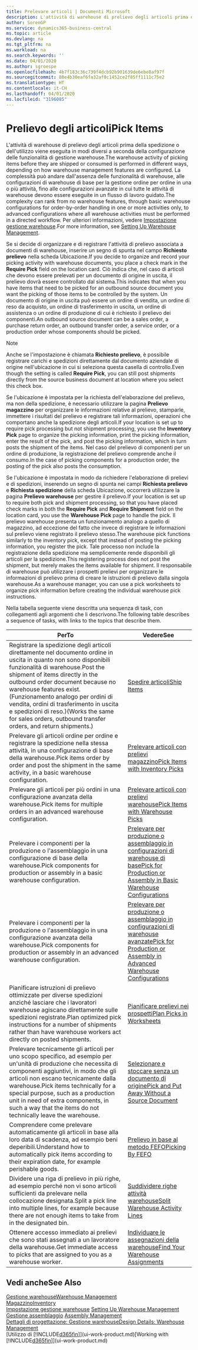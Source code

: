 ```yaml
---
title: Prelevare articoli | Documenti Microsoft
description: L'attività di warehouse di prelievo degli articoli prima della spedizione o dell'utilizzo viene eseguita in modi diversi a seconda della configurazione delle funzionalità di gestione warehouse. La complessità delle operazioni di [setup](../configure-warehouse-processes.md) può andare dall'assenza delle funzionalità di warehouse, alle configurazioni di warehouse di base per la gestione ordine per ordine in una o più attività, fino alle configurazioni avanzate in cui tutte le attività di warehouse devono essere eseguite in un flusso di lavoro guidato.
author: SorenGP
ms.service: dynamics365-business-central
ms.topic: article
ms.devlang: na
ms.tgt_pltfrm: na
ms.workload: na
ms.search.keywords: ''
ms.date: 04/01/2020
ms.author: sgroespe
ms.openlocfilehash: 4b7f183c36c739f4dcb92b901639de6ebe8af97f
ms.sourcegitcommit: 88e4b30eaf6fa32af0c1452ce2f85ff1111c75e2
ms.translationtype: HT
ms.contentlocale: it-CH
ms.lasthandoff: 04/01/2020
ms.locfileid: "3196085"
---
```

# <a name="pick-items"></a><span data-ttu-id="9fc9e-104">Prelievo degli articoli</span><span class="sxs-lookup"><span data-stu-id="9fc9e-104">Pick Items</span></span>
<span data-ttu-id="9fc9e-105">L'attività di warehouse di prelievo degli articoli prima della spedizione o dell'utilizzo viene eseguita in modi diversi a seconda della configurazione delle funzionalità di gestione warehouse.</span><span class="sxs-lookup"><span data-stu-id="9fc9e-105">The warehouse activity of picking items before they are shipped or consumed is performed in different ways, depending on how warehouse management features are configured.</span></span> <span data-ttu-id="9fc9e-106">La complessità può andare dall'assenza delle funzionalità di warehouse, alle configurazioni di warehouse di base per la gestione ordine per ordine in una o più attività, fino alle configurazioni avanzate in cui tutte le attività di warehouse devono essere eseguite in un flusso di lavoro guidato.</span><span class="sxs-lookup"><span data-stu-id="9fc9e-106">The complexity can rank from no warehouse features, through basic warehouse configurations for order-by-order handling in one or more activities only, to advanced configurations where all warehouse activities must be performed in a directed workflow.</span></span> <span data-ttu-id="9fc9e-107">Per ulteriori informazioni, vedere [Impostazione gestione warehouse](warehouse-setup-warehouse.md).</span><span class="sxs-lookup"><span data-stu-id="9fc9e-107">For more information, see [Setting Up Warehouse Management](warehouse-setup-warehouse.md).</span></span>

<span data-ttu-id="9fc9e-108">Se si decide di organizzare e di registrare l'attività di prelievo associata a documenti di warehouse, inserire un segno di spunta nel campo **Richiesto prelievo** nella scheda Ubicazione.</span><span class="sxs-lookup"><span data-stu-id="9fc9e-108">If you decide to organize and record your picking activity with warehouse documents, you place a check mark in the **Require Pick** field on the location card.</span></span> <span data-ttu-id="9fc9e-109">Ciò indica che, nel caso di articoli che devono essere prelevati per un documento di origine in uscita, il prelievo dovrà essere controllato dal sistema.</span><span class="sxs-lookup"><span data-stu-id="9fc9e-109">This indicates that when you have items that need to be picked for an outbound source document you want the picking of those items to be controlled by the system.</span></span> <span data-ttu-id="9fc9e-110">Un documento di origine in uscita può essere un ordine di vendita, un ordine di reso da acquisto, un ordine di trasferimento in uscita, un ordine di assistenza o un ordine di produzione di cui è richiesto il prelievo dei componenti.</span><span class="sxs-lookup"><span data-stu-id="9fc9e-110">An outbound source document can be a sales order, a purchase return order, an outbound transfer order, a service order, or a production order whose components should be picked.</span></span>

> [!NOTE]
> <span data-ttu-id="9fc9e-111">Anche se l'impostazione è chiamata **Richiesto prelievo**, è possibile registrare carichi e spedizioni direttamente dal documento aziendale di origine nell'ubicazione in cui si seleziona questa casella di controllo.</span><span class="sxs-lookup"><span data-stu-id="9fc9e-111">Even though the setting is called **Require Pick**, you can still post shipments directly from the source business document at location where you select this check box.</span></span>

<span data-ttu-id="9fc9e-112">Se l'ubicazione è impostata per la richiesta dell'elaborazione del prelievo, ma non della spedizione, è necessario utilizzare la pagina **Prelievo magazzino** per organizzare le informazioni relative al prelievo, stamparle, immettere i risultati del prelievo e registrare tali informazioni, operazioni che comportano anche la spedizione degli articoli.</span><span class="sxs-lookup"><span data-stu-id="9fc9e-112">If your location is set up to require pick processing but not shipment processing, you use the **Inventory Pick** page to organize the picking information, print the picking information, enter the result of the pick, and post the picking information, which in turn posts the shipment of the items.</span></span> <span data-ttu-id="9fc9e-113">Nel caso del prelievo di componenti per un ordine di produzione, la registrazione del prelievo comprende anche il consumo.</span><span class="sxs-lookup"><span data-stu-id="9fc9e-113">In the case of picking components for a production order, the posting of the pick also posts the consumption.</span></span>

<span data-ttu-id="9fc9e-114">Se l'ubicazione è impostata in modo da richiedere l'elaborazione di prelievi e di spedizioni, inserendo un segno di spunta nei campi **Richiesta prelievo** e **Richiesta spedizione** della scheda Ubicazione, occorrerà utilizzare la pagina **Prelievo warehouse** per gestire il prelievo.</span><span class="sxs-lookup"><span data-stu-id="9fc9e-114">If your location is set up to require both pick and shipment processing, so that you have placed check marks in both the **Require Pick** and **Require Shipment** field on the location card, you use the **Warehouse Pick** page to handle the pick.</span></span> <span data-ttu-id="9fc9e-115">Il prelievo warehouse presenta un funzionamento analogo a quello di magazzino, ad eccezione del fatto che invece di registrare le informazioni sul prelievo viene registrato il prelievo stesso.</span><span class="sxs-lookup"><span data-stu-id="9fc9e-115">The warehouse pick functions similarly to the inventory pick, except that instead of posting the picking information, you register the pick.</span></span> <span data-ttu-id="9fc9e-116">Tale processo non include la registrazione della spedizione ma semplicemente rende disponibili gli articoli per la spedizione.</span><span class="sxs-lookup"><span data-stu-id="9fc9e-116">This registering process does not post the shipment, but merely makes the items available for shipment.</span></span> <span data-ttu-id="9fc9e-117">Il responsabile di warehouse può utilizzare i prospetti prelievi per organizzare le informazioni di prelievo prima di creare le istruzioni di prelievo dalla singola warehouse.</span><span class="sxs-lookup"><span data-stu-id="9fc9e-117">As a warehouse manager, you can use a pick worksheets to organize pick information before creating the individual warehouse pick instructions.</span></span>

<span data-ttu-id="9fc9e-118">Nella tabella seguente viene descritta una sequenza di task, con collegamenti agli argomenti che li descrivono.</span><span class="sxs-lookup"><span data-stu-id="9fc9e-118">The following table describes a sequence of tasks, with links to the topics that describe them.</span></span>   

|<span data-ttu-id="9fc9e-119">**Per**</span><span class="sxs-lookup"><span data-stu-id="9fc9e-119">**To**</span></span>|<span data-ttu-id="9fc9e-120">**Vedere**</span><span class="sxs-lookup"><span data-stu-id="9fc9e-120">**See**</span></span>|
|------------|-------------|  
|<span data-ttu-id="9fc9e-121">Registrare la spedizione degli articoli direttamente nel documento ordine in uscita in quanto non sono disponibili funzionalità di warehouse.</span><span class="sxs-lookup"><span data-stu-id="9fc9e-121">Post the shipment of items directly in the outbound order document because no warehouse features exist.</span></span> <span data-ttu-id="9fc9e-122">(Funzionamento analogo per ordini di vendita, ordini di trasferimento in uscita e spedizioni di reso.)</span><span class="sxs-lookup"><span data-stu-id="9fc9e-122">(Works the same for sales orders, outbound transfer orders, and return shipments.)</span></span>|[<span data-ttu-id="9fc9e-123">Spedire articoli</span><span class="sxs-lookup"><span data-stu-id="9fc9e-123">Ship Items</span></span>](warehouse-how-ship-items.md)|  
|<span data-ttu-id="9fc9e-124">Prelevare gli articoli ordine per ordine e registrare la spedizione nella stessa attività, in una configurazione di base della warehouse.</span><span class="sxs-lookup"><span data-stu-id="9fc9e-124">Pick items order by order and post the shipment in the same activity, in a basic warehouse configuration.</span></span>|[<span data-ttu-id="9fc9e-125">Prelevare articoli con prelievi magazzino</span><span class="sxs-lookup"><span data-stu-id="9fc9e-125">Pick Items with Inventory Picks</span></span>](warehouse-how-to-pick-items-with-inventory-picks.md)|
|<span data-ttu-id="9fc9e-126">Prelevare gli articoli per più ordini in una configurazione avanzata della warehouse.</span><span class="sxs-lookup"><span data-stu-id="9fc9e-126">Pick items for multiple orders in an advanced warehouse configuration.</span></span>|[<span data-ttu-id="9fc9e-127">Prelevare articoli con prelievi warehouse</span><span class="sxs-lookup"><span data-stu-id="9fc9e-127">Pick Items with Warehouse Picks</span></span>](warehouse-how-to-pick-items-for-warehouse-shipment.md)|  
|<span data-ttu-id="9fc9e-128">Prelevare i componenti per la produzione o l'assemblaggio in una configurazione di base della warehouse.</span><span class="sxs-lookup"><span data-stu-id="9fc9e-128">Pick components for production or assembly in a basic warehouse configuration.</span></span>|[<span data-ttu-id="9fc9e-129">Prelevare per produzione o assemblaggio in configurazioni di warehouse di base</span><span class="sxs-lookup"><span data-stu-id="9fc9e-129">Pick for Production or Assembly in Basic Warehouse Configurations</span></span>](warehouse-how-to-pick-for-production.md)|
|<span data-ttu-id="9fc9e-130">Prelevare i componenti per la produzione o l'assemblaggio in una configurazione avanzata della warehouse.</span><span class="sxs-lookup"><span data-stu-id="9fc9e-130">Pick components for production or assembly in an advanced warehouse configuration.</span></span>|[<span data-ttu-id="9fc9e-131">Prelevare per produzione o assemblaggio in configurazioni di warehouse avanzate</span><span class="sxs-lookup"><span data-stu-id="9fc9e-131">Pick for Production or Assembly in Advanced Warehouse Configurations</span></span>](warehouse-how-to-pick-for-internal-operations-in-advanced-warehousing.md)|  
|<span data-ttu-id="9fc9e-132">Pianificare istruzioni di prelievo ottimizzate per diverse spedizioni anziché lasciare che i lavoratori warehouse agiscano direttamente sulle spedizioni registrate.</span><span class="sxs-lookup"><span data-stu-id="9fc9e-132">Plan optimized pick instructions for a number of shipments rather than have warehouse workers act directly on posted shipments.</span></span>|[<span data-ttu-id="9fc9e-133">Pianificare prelievi nei prospetti</span><span class="sxs-lookup"><span data-stu-id="9fc9e-133">Plan Picks in Worksheets</span></span>](warehouse-how-to-plan-picks-in-worksheets.md)|  
|<span data-ttu-id="9fc9e-134">Prelevare tecnicamente gli articoli per uno scopo specifico, ad esempio per un'unità di produzione che necessita di componenti aggiuntivi, in modo che gli articoli non escano tecnicamente dalla warehouse.</span><span class="sxs-lookup"><span data-stu-id="9fc9e-134">Pick items technically for a special purpose, such as a production unit in need of extra components, in such a way that the items do not technically leave the warehouse.</span></span>|[<span data-ttu-id="9fc9e-135">Selezionare e stoccare senza un documento di origine</span><span class="sxs-lookup"><span data-stu-id="9fc9e-135">Pick and Put Away Without a Source Document</span></span>](warehouse-how-to-create-put-aways-from-internal-put-aways.md)|
|<span data-ttu-id="9fc9e-136">Comprendere come prelevare automaticamente gli articoli in base alla loro data di scadenza, ad esempio beni deperibili.</span><span class="sxs-lookup"><span data-stu-id="9fc9e-136">Understand how to automatically pick items according to their expiration date, for example perishable goods.</span></span>|[<span data-ttu-id="9fc9e-137">Prelievo in base al metodo FEFO</span><span class="sxs-lookup"><span data-stu-id="9fc9e-137">Picking By FEFO</span></span>](warehouse-picking-by-fefo.md)|
|<span data-ttu-id="9fc9e-138">Dividere una riga di prelievo in più righe, ad esempio perché non vi sono articoli sufficienti da prelevare nella collocazione designata.</span><span class="sxs-lookup"><span data-stu-id="9fc9e-138">Split a pick line into multiple lines, for example because there are not enough items to take from in the designated bin.</span></span>|[<span data-ttu-id="9fc9e-139">Suddividere righe attività warehouse</span><span class="sxs-lookup"><span data-stu-id="9fc9e-139">Split Warehouse Activity Lines</span></span>](warehouse-how-to-split-warehouse-activity-lines.md)|
|<span data-ttu-id="9fc9e-140">Ottenere accesso immediato ai prelievi che sono stati assegnati a un lavoratore della warehouse.</span><span class="sxs-lookup"><span data-stu-id="9fc9e-140">Get immediate access to picks that are assigned to you as a warehouse worker.</span></span>|[<span data-ttu-id="9fc9e-141">Individuare le assegnazioni della warehouse</span><span class="sxs-lookup"><span data-stu-id="9fc9e-141">Find Your Warehouse Assignments</span></span>](warehouse-how-to-find-your-warehouse-assignments.md)|  

## <a name="see-also"></a><span data-ttu-id="9fc9e-142">Vedi anche</span><span class="sxs-lookup"><span data-stu-id="9fc9e-142">See Also</span></span>  
[<span data-ttu-id="9fc9e-143">Gestione warehouse</span><span class="sxs-lookup"><span data-stu-id="9fc9e-143">Warehouse Management</span></span>](warehouse-manage-warehouse.md)  
[<span data-ttu-id="9fc9e-144">Magazzino</span><span class="sxs-lookup"><span data-stu-id="9fc9e-144">Inventory</span></span>](inventory-manage-inventory.md)  
<span data-ttu-id="9fc9e-145">[Impostazione gestione warehouse](warehouse-setup-warehouse.md)   </span><span class="sxs-lookup"><span data-stu-id="9fc9e-145">[Setting Up Warehouse Management](warehouse-setup-warehouse.md)   </span></span>  
<span data-ttu-id="9fc9e-146">[Gestione assemblaggio](assembly-assemble-items.md)  </span><span class="sxs-lookup"><span data-stu-id="9fc9e-146">[Assembly Management](assembly-assemble-items.md)  </span></span>  
[<span data-ttu-id="9fc9e-147">Dettagli di progettazione: Gestione warehouse</span><span class="sxs-lookup"><span data-stu-id="9fc9e-147">Design Details: Warehouse Management</span></span>](design-details-warehouse-management.md)  
<span data-ttu-id="9fc9e-148">[Utilizzo di [!INCLUDE[d365fin](includes/d365fin_md.md)]](ui-work-product.md)</span><span class="sxs-lookup"><span data-stu-id="9fc9e-148">[Working with [!INCLUDE[d365fin](includes/d365fin_md.md)]](ui-work-product.md)</span></span>
